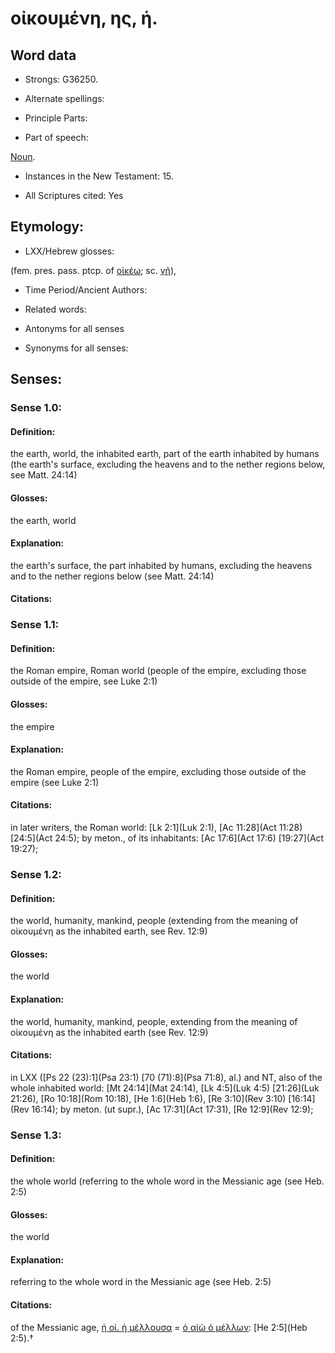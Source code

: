 # οἰκουμένη, ης, ἡ.

<!-- Status: S2=NeedsReview -->
<!-- Lexica used for edits: BDAG, FFM, LN, A-S -->

## Word data

* Strongs: G36250.

* Alternate spellings:



* Principle Parts: 


* Part of speech: 

[Noun](http://ugg.readthedocs.io/en/latest/noun.html).

* Instances in the New Testament: 15.

* All Scriptures cited: Yes

## Etymology: 


* LXX/Hebrew glosses: 

(fem. pres. pass. ptcp. of [οἰκέω](); sc. [γῆ]()),

* Time Period/Ancient Authors: 


* Related words: 

* Antonyms for all senses

* Synonyms for all senses: 


## Senses:

### Sense  1.0: 

#### Definition: 

the earth, world, the inhabited earth, part of the earth inhabited by humans (the earth's surface, excluding the heavens and to the nether regions below, see Matt. 24:14)

#### Glosses:

the earth, world

#### Explanation:

the earth's surface, the part inhabited by humans, excluding the heavens and to the nether regions below (see Matt. 24:14)

#### Citations: 

### Sense  1.1: 

#### Definition: 

the Roman empire, Roman world (people of the empire, excluding those outside of the empire, see Luke 2:1)

#### Glosses:

the empire

#### Explanation:

the Roman empire, people of the empire, excluding those outside of the empire (see Luke 2:1)

#### Citations: 

in later writers, the Roman world: [Lk 2:1](Luk 2:1), [Ac 11:28](Act 11:28) [24:5](Act 24:5); by meton., of its inhabitants: [Ac 17:6](Act 17:6) [19:27](Act 19:27);

### Sense  1.2: 

#### Definition:

the world, humanity, mankind, people (extending from the meaning of οἰκουμένη as the inhabited earth, see Rev. 12:9)

#### Glosses:

the world

#### Explanation:

the world, humanity, mankind, people, extending from the meaning of οἰκουμένη as the inhabited earth (see Rev. 12:9)

#### Citations: 

in LXX ([Ps 22 (23):1](Psa 23:1) [70 (71):8](Psa 71:8), al.) and NT, also of the whole inhabited world: [Mt 24:14](Mat 24:14), [Lk 4:5](Luk 4:5) [21:26](Luk 21:26), [Ro 10:18](Rom 10:18), [He 1:6](Heb 1:6), [Re 3:10](Rev 3:10) [16:14](Rev 16:14); by meton. (ut supr.), [Ac 17:31](Act 17:31), [Re 12:9](Rev 12:9);

### Sense  1.3: 

#### Definition: 

the whole world (referring to the whole word in the Messianic age (see Heb. 2:5)

#### Glosses:

the world

#### Explanation:

referring to the whole word in the Messianic age (see Heb. 2:5)

#### Citations: 

of the Messianic age, [ἡ οἰ. ἡ μέλλουσα]() = [ὁ αἰὼ ὁ μέλλων](): [He 2:5](Heb 2:5).†